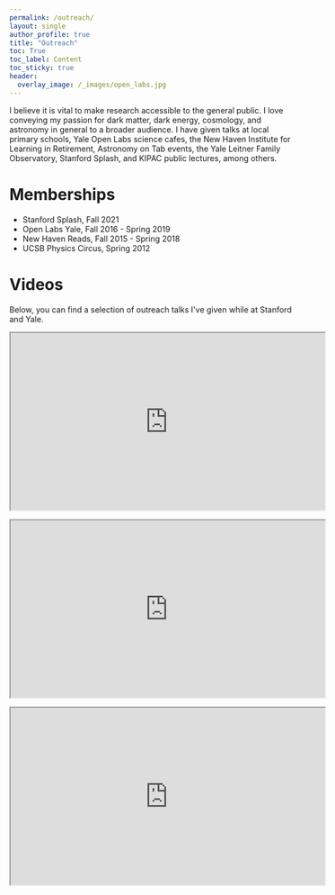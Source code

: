 ```yaml
---
permalink: /outreach/
layout: single
author_profile: true
title: "Outreach"
toc: True
toc_label: Content
toc_sticky: true
header:
  overlay_image: /_images/open_labs.jpg
---
```


I believe it is vital to make research accessible to the general public. I love conveying my passion for dark matter, dark energy, cosmology, and astronomy in general to a broader audience. I have given talks at local primary schools, Yale Open Labs science cafes, the New Haven Institute for Learning in Retirement, Astronomy on Tab events, the Yale Leitner Family Observatory, Stanford Splash, and KIPAC public lectures, among others.

# Memberships

* Stanford Splash, Fall 2021
* Open Labs Yale, Fall 2016 - Spring 2019
* New Haven Reads, Fall 2015 - Spring 2018
* UCSB Physics Circus, Spring 2012

# Videos

Below, you can find a selection of outreach talks I've given while at Stanford and Yale.

<p align="center"><iframe width="560" height="315" src="https://www.youtube-nocookie.com/embed/sz9XwHBfdCw" title="YouTube video player" frameborder="1" allow="accelerometer; autoplay; clipboard-write; encrypted-media; gyroscope; picture-in-picture" allowfullscreen></iframe></p>

<p align="center"><iframe width="560" height="315" src="https://www.youtube-nocookie.com/embed/9_0DekpQC6g" title="YouTube video player" frameborder="1" allow="accelerometer; autoplay; clipboard-write; encrypted-media; gyroscope; picture-in-picture" allowfullscreen></iframe></p>

<p align="center"><iframe width="560" height="315" src="https://www.youtube-nocookie.com/embed/fDyFu7IxTGY" title="YouTube video player" frameborder="1" allow="accelerometer; autoplay; clipboard-write; encrypted-media; gyroscope; picture-in-picture" allowfullscreen></iframe></p>
